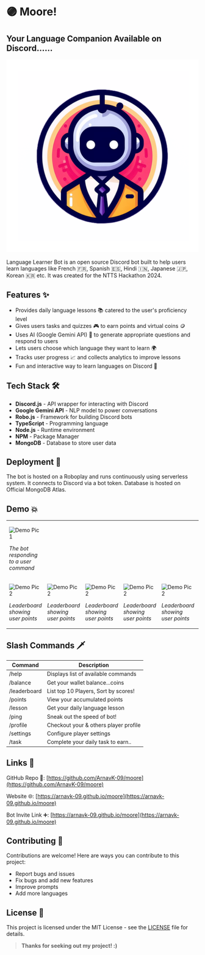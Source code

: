 # 🟣 Moore!

## Your Language Companion Available on Discord......

<p align="center">
    <img width="600" src="https://raw.githubusercontent.com/ArnavK-09/moore/main/Logo.png" alt="Logo">
</p>

Language Learner Bot is an open source Discord bot built to help users learn languages like French 🇫🇷, Spanish 🇪🇸, Hindi 🇮🇳, Japanese 🇯🇵, Korean 🇰🇷 etc. It was created for the NTTS Hackathon 2024.

## Features ✨

- Provides daily language lessons 📚 catered to the user's proficiency level
- Gives users tasks and quizzes 🎮 to earn points and virtual coins 🪙
- Uses AI (Google Gemini API) 🧠 to generate appropriate questions and respond to users  
- Lets users choose which language they want to learn 🌍
- Tracks user progress 📈 and collects analytics to improve lessons
- Fun and interactive way to learn languages on Discord 🎉

## Tech Stack 🛠️

- **Discord.js** - API wrapper for interacting with Discord  
- **Google Gemini API** - NLP model to power conversations
- **Robo.js** - Framework for building Discord bots 
- **TypeScript** - Programming language
- **Node.js** - Runtime environment
- **NPM** - Package Manager
- **MongoDB** - Database to store user data

## Deployment 🚀

The bot is hosted on a Roboplay and runs continuously using serverless system. It connects to Discord via a bot token. Database is hosted on Official MongoDB Atlas.

## Demo 💥

<table>
<tr>
<td>
  
  ![Demo Pic 1](images/demo1.png)
  
  *The bot responding to a user command*
  
</td>
</tr>
<tr>
<td>

  ![Demo Pic 2](images/demo4.png) 
  
  *Leaderboard showing user points*
  
</td>
<td>

  ![Demo Pic 2](images/demo4.png) 
  
  *Leaderboard showing user points*
  
</td>
<td>

  ![Demo Pic 2](images/demo4.png) 
  
  *Leaderboard showing user points*
  
</td>
<td>

  ![Demo Pic 2](images/demo4.png) 
  
  *Leaderboard showing user points*
  
</td>
<td>

  ![Demo Pic 2](images/demo4.png) 
  
  *Leaderboard showing user points*
  
</td>
<td>

  ![Demo Pic 2](images/demo4.png) 
  
  *Leaderboard showing user points*
  
</td>
<td>

  ![Demo Pic 2](images/demo4.png) 
  
  *Leaderboard showing user points*
  
</td>

</tr>
</table>

## Slash Commands 🗡️

| Command | Description |
|-|-|  
| /help | Displays list of available commands |
| /balance | Get your wallet balance...coins |
| /leaderboard | List top 10 Players, Sort by scores! |
| /points | View your accumulated points |
| /lesson | Get your daily language lesson |
| /ping | Sneak out the speed of bot! |
| /profile | Checkout your & others player profile |
| /settings | Configure player settings |
| /task | Complete your daily task to earn.. |

## Links 🔗

GitHub Repo 📁: [https://github.com/ArnavK-09/moore](https://github.com/ArnavK-09/moore)

Website 🌐: [https://arnavk-09.github.io/moore](https://arnavk-09.github.io/moore)  

Bot Invite Link ➕: [https://arnavk-09.github.io/moore](https://arnavk-09.github.io/moore)

## Contributing 🤝

Contributions are welcome! Here are ways you can contribute to this project: 

- Report bugs and issues
- Fix bugs and add new features
- Improve prompts
- Add more languages


## License 📝

This project is licensed under the MIT License - see the [LICENSE](./LICENSE.md) file for details.

> **Thanks for seeking out my project! :)**
